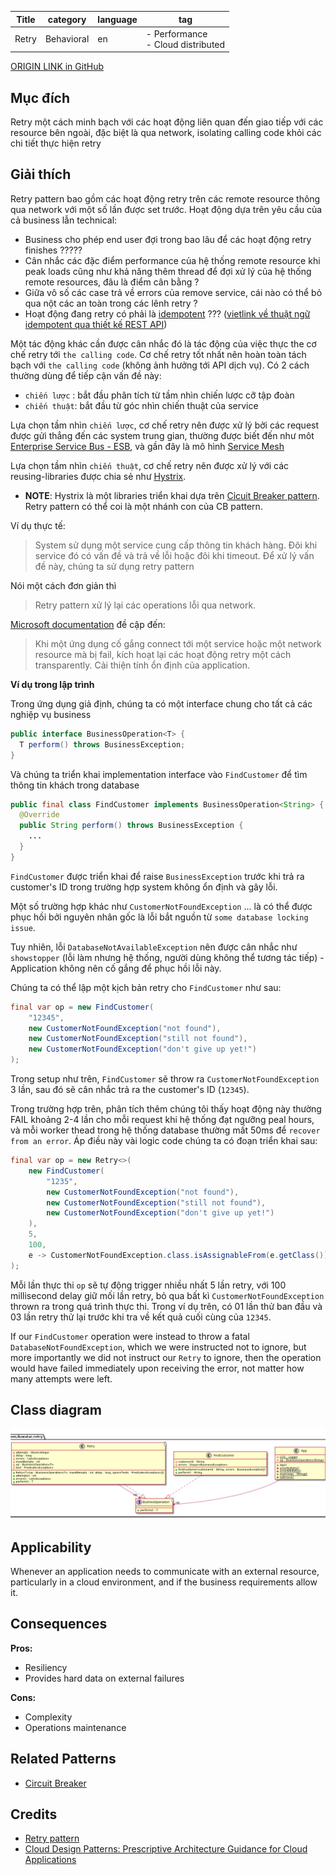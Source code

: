 | Title | category   | language | tag                                   |
|-------|------------|----------|---------------------------------------|
| Retry | Behavioral | en       | - Performance<br/>- Cloud distributed |


[ORIGIN LINK in GitHub](https://github.com/iluwatar/java-design-patterns/tree/master/retry)


## Mục đích

Retry một cách minh bạch với các hoạt động liên quan đến giao tiếp với các resource bên ngoài, đặc biệt là 
qua network, isolating calling code khỏi các chi tiết thực hiện retry

## Giải thích

Retry pattern bao gồm các hoạt động retry trên các remote resource thông qua network với một số lần được set trước.
Hoạt động dựa trên yêu cầu của cả business lẫn technical: 
- Business cho phép end user đợi trong bao lâu để các hoạt động retry finishes ?????
- Cân nhắc các đặc điểm performance của hệ thống remote resource khi peak loads cũng như
khả năng thêm thread để đợi xử lý của hệ thống remote resources, đâu là điểm cân bằng ?
- Giữa vô số các case trả về errors của remove service, cái nào có thể bỏ qua nột các an toàn trong các lênh retry ?
- Hoạt động đang retry có phải là [idempotent](https://en.wikipedia.org/wiki/Idempotence) ??? ([vietlink về  thuật ngữ idempotent qua thiết kế REST API](https://viblo.asia/p/mot-so-chia-se-khi-thiet-ke-api-bWrZn6gOZxw))


Một tác động khác cần được cân nhắc đó là tác động của việc thực the cơ chế retry tới `the calling code`.
Cơ chế retry tốt nhất nên hoàn toàn tách bạch với `the calling code` (không ảnh hưởng tới API dịch vụ).
Có 2 cách thường dùng để tiếp cận vấn đề này:
- `chiến lược` : bắt đầu phân tích từ tầm nhìn chiến lược cỡ tập đoàn 
- `chiến thuật`: bắt đầu từ góc nhìn chiến thuật của service 


Lựa chọn tầm nhìn `chiến lược`, cơ chế retry nên được xử lý bởi các request được gửi thẳng đến các system trung gian,
thường được biết đến như môt [Enterprise Service Bus - ESB](https://en.wikipedia.org/wiki/Enterprise_service_bus),
và gần đây là mô hình [Service Mesh](https://medium.com/microservices-in-practice/service-mesh-for-microservices-2953109a3c9a)

Lựa chọn tầm nhìn `chiến thuật`, cơ chế retry nên được xử lý với các reusing-libraries được chia sẻ như 
[Hystrix](https://github.com/Netflix/Hystrix). 

- **NOTE**: Hystrix là một libraries triển khai dựa trên 
[Cỉcuit Breaker pattern](https://java-design-patterns.com/patterns/circuit-breaker/). Retry pattern có thể coi là một nhánh con
của CB pattern.

  
Ví dụ thực tế:
> System sử dụng một service cung cấp thông tin khách hàng. Đôi khi service đó có vấn đề 
> và trả về lỗi hoặc đôi khi timeout. Để xử lý vấn đề này, chúng ta sử dụng retry pattern

Nói một cách đơn giản thì

> Retry pattern xử lý lại các operations lỗi qua network.

[Microsoft documentation](https://docs.microsoft.com/en-us/azure/architecture/patterns/retry) đề cập đến:

> Khi một ứng dụng cố gắng connect tới một service hoặc một network resource mà bị fail, 
> kích hoạt lại các hoạt động retry một cách transparently. Cải thiện tính ổn định của application.

**Ví dụ trong lập trình**

Trong ứng dụng giả định, chúng ta có một interface chung cho tất cả các nghiệp vụ business

```java
public interface BusinessOperation<T> {
  T perform() throws BusinessException;
}
```

Và chúng ta triển khai implementation interface vào `FindCustomer` để tìm thông tin khách trong database

```java
public final class FindCustomer implements BusinessOperation<String> {
  @Override
  public String perform() throws BusinessException {
    ...
  }
}
```


`FindCustomer` được triển khai để raise `BusinessException` trước khi trả ra customer's ID trong trường hợp system
không ổn định và gây lỗi. 

Một số trường hợp khác như `CustomerNotFoundException` ... là có thể được phục hồi bởi
nguyên nhân gốc là lỗi bắt nguồn từ `some database locking issue`. 

Tuy nhiên, lỗi `DatabaseNotAvailableException` nên được cân nhắc như `showstopper` (lỗi làm nhưng hệ thống, người dùng không 
thể tương tác tiếp) - Application không nên cố gắng để phục hồi lỗi này.

Chúng ta có thể lập một kịch bản retry cho `FindCustomer` như sau:

```java
final var op = new FindCustomer(
    "12345",
    new CustomerNotFoundException("not found"),
    new CustomerNotFoundException("still not found"),
    new CustomerNotFoundException("don't give up yet!")
);
```

Trong setup như trên, `FindCustomer` sẽ throw ra `CustomerNotFoundException` 3 lần, 
sau đó sẽ cân nhắc trả ra the customer's ID (`12345`).

Trong trường hợp trên, phân tích thêm chúng tôi thấy hoạt động này thường FAIL khoảng 2-4 lần cho mỗi request
khi hệ thống đạt ngưỡng peal hours, và mỗi worker thead trong hệ thống database thường mất 50ms để `recover from an error`.
Áp điều này vài logic code chúng ta có đoạn triển khai sau:

```java
final var op = new Retry<>(
    new FindCustomer(
        "1235",
        new CustomerNotFoundException("not found"),
        new CustomerNotFoundException("still not found"),
        new CustomerNotFoundException("don't give up yet!")
    ),
    5,
    100,
    e -> CustomerNotFoundException.class.isAssignableFrom(e.getClass())
);
```

Mỗi lần thực thi `op` sẽ tự động trigger nhiều nhất 5 lần retry, với 100 millisecond delay giữ mối lần retry,
bỏ qua bất kì `CustomerNotFoundException` thrown ra trong quá trình thực thi. 
Trong ví dụ trên, có 01 lần thử ban đầu và 03 lần retry thử lại trước khi tra về kết quả cuối cùng của `12345`.



If our `FindCustomer` operation were instead to throw a fatal `DatabaseNotFoundException`, which we
were instructed not to ignore, but more importantly we did not instruct our `Retry` to ignore, then
the operation would have failed immediately upon receiving the error, not matter how many attempts
were left.

## Class diagram

![alt text](./etc/retry.png "Retry")

## Applicability

Whenever an application needs to communicate with an external resource, particularly in a cloud
environment, and if the business requirements allow it.

## Consequences

**Pros:**

* Resiliency
* Provides hard data on external failures

**Cons:**

* Complexity
* Operations maintenance

## Related Patterns

* [Circuit Breaker](https://java-design-patterns.com/patterns/circuit-breaker/)

## Credits

* [Retry pattern](https://docs.microsoft.com/en-us/azure/architecture/patterns/retry)
* [Cloud Design Patterns: Prescriptive Architecture Guidance for Cloud Applications](https://www.amazon.com/gp/product/1621140369/ref=as_li_tl?ie=UTF8&tag=javadesignpat-20&camp=1789&creative=9325&linkCode=as2&creativeASIN=1621140369&linkId=3e3f686af5e60a7a453b48adb286797b)
